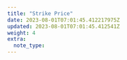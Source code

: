 ```yaml
---
title: "Strike Price"
date: 2023-08-01T07:01:45.412217975Z
updated: 2023-08-01T07:01:45.412541Z
weight: 4
extra:
  note_type:  
---
```


